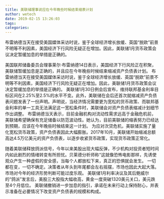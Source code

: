 ```yaml
---
title: 美联储理事说应在今年晚些时候结束缩表计划
author: wetech
date: 2019-02-15 13:26:03
tags: 
categories: 
---
```

布雷纳德当天在接受美国媒体采访时说，鉴于全球经济增长放缓、英国“脱欧”前景不明等不利因素，美国经济下行风险无疑正在增加。因此，美联储1月货币政策会议决定暂缓加息的举措是正确的。
<!-- more -->
美国联邦储备委员会理事莱尔·布雷纳德14日表示，美国经济下行风险正在积聚，美联储暂缓加息是正确的，并且应在今年晚些时候结束缩减资产负债表计划。
布雷纳德当天在接受美国媒体采访时说，鉴于全球经济增长放缓、英国“脱欧”前景不明等不利因素，美国经济下行风险无疑正在增加。因此，美联储1月货币政策会议决定暂缓加息的举措是正确的。
美联储1月30日例会后宣布，维持联邦基金利率目标区间在2.25%至2.5%的水平不变。此外，美联储在会后还首次就缩减资产负债表问题发表了一份声明。声明说，当经济情况需要更为宽松的货币政策、而联邦基金利率的单一工具无法满足这一宽松条件时，美联储会对资产负债表缩减计划细节作出调整。
布雷纳德当天表示，目前金融机构对流动性需求远高于金融危机前，美联储希望确保有充足储备以防范波动性。她认为，目前美联储的缩表努力已经达到预期，应该在今年晚些时候结束这一计划。
为应对次贷危机，美联储实施了量化宽松货币政策，资产负债表因此大幅膨胀。2017年10月，美联储开始缩减总额高达4.5万亿美元的资产负债表，以逐步收紧货币政策，实现货币政策正常化。
 
 
随着美联储释放鸽派信号，今年以来美股出现大幅反弹，不少机构对投资者短时间内如此剧烈的情绪转变有所担忧。贝莱德分析师称“这就像恐怖电影那样，先诱使观众产生一种虚假的安全感，当每个人都放松下来，真正的恐惧就会发生。
一切都在变，一切不确定。决策者从年头到年尾都会左右摇摆，市场也因此大起大落。市场对今年的经济形势判断可能过度乐观。
美联储1月利率决议及其后鲍威尔的“鸽派”发言后，美股三大股指大幅收高，黄金一度突破1320美元关口，美元跌至4个月低位。
美联储撤销进一步加息的指引，承诺在未来行动上保持耐心，并表示准备在必要情况下改变资产负债表的规模和构成。
